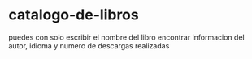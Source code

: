 # catalogo-de-libros
puedes con solo escribir el nombre del libro encontrar informacion del autor, idioma y numero de descargas realizadas
